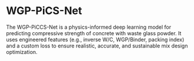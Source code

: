 # WGP-PiCS-Net
The WGP-PiCCS-Net is a physics-informed deep learning model for predicting compressive strength of concrete with waste glass powder. It uses engineered features (e.g., inverse W/C, WGP/Binder, packing index) and a custom loss to ensure realistic, accurate, and sustainable mix design optimization.
